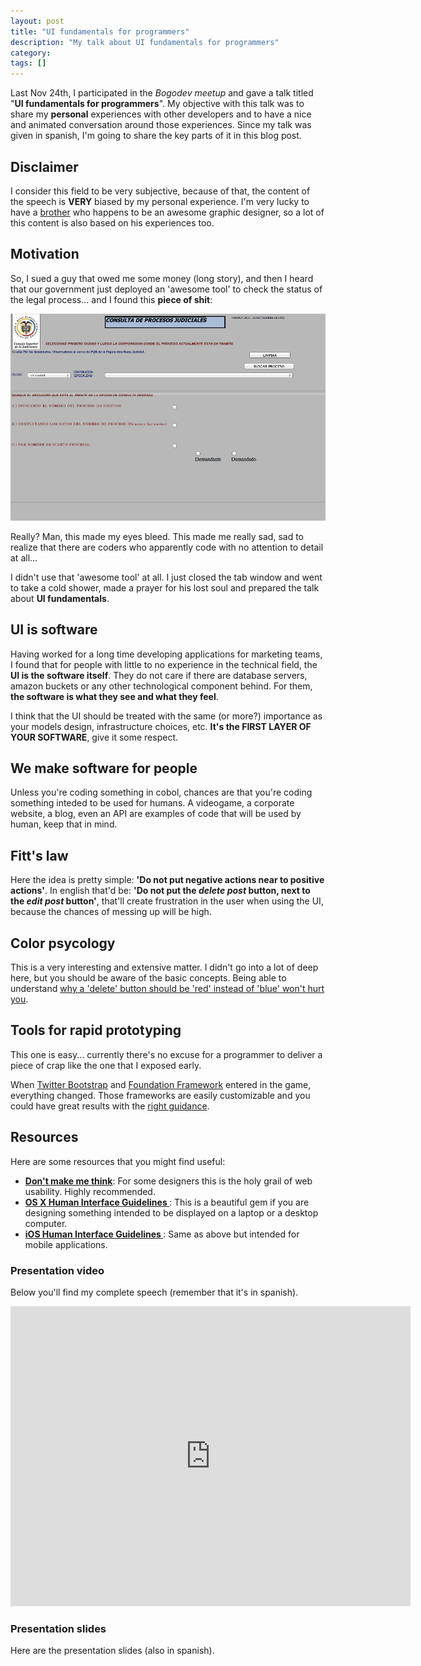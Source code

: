 ```yaml
---
layout: post
title: "UI fundamentals for programmers"
description: "My talk about UI fundamentals for programmers"
category: 
tags: []
---
```

Last Nov 24th, I participated in the _Bogodev meetup_ and 
gave a talk titled "**UI fundamentals for programmers**". My objective with this talk was to share 
my **personal** experiences with other developers and to have a nice and animated conversation 
around those experiences. Since my talk was given in spanish, I'm going to share the key parts of it in this blog post.


## Disclaimer
I consider this field to be very subjective, because of that, the content of the speech is **VERY** 
biased by my personal experience. I'm very lucky to have 
a [brother](http://twitter.com/elrichardini "El Richardini") who happens to be an 
awesome graphic designer, so a lot of this content is also based on his 
experiences too.


## Motivation
So, I sued a guy that owed me some money (long story), and then I heard
that our government just deployed an 'awesome tool' to check the status
of the legal process... and I found this **piece of shit**:

![UI Crap](/assets/posts/ui-fundamentals/ui-crap.png "UI Crap")

Really? Man, this made my eyes bleed. This made me really sad, sad to
realize that there are coders who apparently code with no attention to
detail at all...

I didn't use that 'awesome tool' at all. I just closed the tab window and
went to take a cold shower, made a prayer for his lost soul and prepared
the talk about **UI fundamentals**.


## UI is software
Having worked for a long time developing applications for marketing
teams, I found that for people with little to no experience in the
technical field, the **UI is the software itself**. They do not care if
there are database servers, amazon buckets or any other technological
component behind. For them, **the software is what they see and what
they feel**.

I think that the UI should be treated with the same (or more?)
importance as your models design, infrastructure choices, etc. **It's
the FIRST LAYER OF YOUR SOFTWARE**, give it some respect.


## We make software for people
Unless you're coding something in cobol, chances are that you're coding
something inteded to be used for humans. A videogame, a corporate
website, a blog, even an API are examples of code that will be used by
human, keep that in mind.


## Fitt's law
Here the idea is pretty simple: **'Do not put negative actions near to
positive actions'**. In english that'd be: **'Do not put the _delete post_
button, next to the _edit post_ button'**, that'll create frustration in
the user when using the UI, because the chances of messing up will be
high.


## Color psycology
This is a very interesting and extensive matter. I didn't go into a lot
of deep here, but you should be aware of the basic concepts. Being
able to understand [why a 'delete' button should be 'red' instead of
'blue' won't hurt you](https://www.google.com/search?q=color+pshycology+for+web&aq=f&oq=color+pshycology+for+web&aqs=chrome.0.57.3883&sourceid=chrome&ie=UTF-8).


## Tools for rapid prototyping
This one is easy... currently there's no excuse for a programmer to
deliver a piece of crap like the one that I exposed early. 

When [Twitter Bootstrap](http://twitter.github.com/bootstrap/)  and
[Foundation Framework](http://foundation.zurb.com/) entered in the game,
everything changed. Those frameworks are easily customizable and you could have great
results with the [right guidance](http://sachagreif.com/color-theory-for-startups/).

## Resources
Here are some resources that you might find useful:

- **[Don't make me think](http://www.amazon.com/Dont-Make-Me-Think-Usability/dp/0321344758)**: For some designers this is the holy grail of web usability. Highly recommended.
- **[ OS X Human Interface Guidelines ](https://developer.apple.com/library/mac/#documentation/UserExperience/Conceptual/AppleHIGuidelines/Menus/Menus.html#//apple_ref/doc/uid/TP30000356-TP6)**: This is a beautiful gem if you are designing something intended
to be displayed on a laptop or a desktop computer.
- **[ iOS Human Interface Guidelines ](http://developer.apple.com/library/ios/#documentation/UserExperience/Conceptual/MobileHIG/Introduction/Introduction.html)**: Same as above but intended for mobile applications.


### Presentation video
Below you'll find my complete speech (remember that it's in spanish).

<iframe width="640" height="480" src="http://www.youtube.com/embed/oHlO8Vt7RrU" frameborder="0" allowfullscreen></iframe>

### Presentation slides
Here are the presentation slides (also in spanish).
<script async class="speakerdeck-embed" data-id="50105482ac941a000205a30a" data-ratio="1.33333333333333" src="//speakerdeck.com/assets/embed.js"></script>

